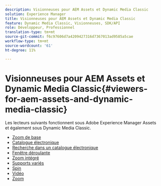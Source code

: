 ```yaml
---
description: Visionneuses pour AEM Assets et Dynamic Media Classic
solution: Experience Manager
title: Visionneuses pour AEM Assets et Dynamic Media Classic
feature: Dynamic Media Classic, Visionneuses, SDK/API
role: Développeur, Professionnel
translation-type: tm+mt
source-git-commit: f6c97606d7a4209427316d7367013ad9585a5cae
workflow-type: tm+mt
source-wordcount: '61'
ht-degree: 11%

---
```



# Visionneuses pour AEM Assets et Dynamic Media Classic{#viewers-for-aem-assets-and-dynamic-media-classic}

Les lecteurs suivants fonctionnent sous Adobe Experience Manager Assets et également sous Dynamic Media Classic.

* [Zoom de base](c-html5-20-basic-zoom-viewer-about/c-html5-20-basic-zoom-viewer-about.md)
* [Catalogue électronique](c-html5-20-ecatalog-viewer-about/c-html5-20-ecatalog-viewer-about.md)
* [Recherche dans un catalogue électronique](c-html5-ecatsearch-viewer-about/c-html5-ecatsearch-viewer-about.md)
* [Fenêtre déroulante](c-html5-flyout-viewer-20-about/c-html5-flyout-viewer-20-about.md)
* [Zoom intégré](c-html5-inlinezoom-viewer-about/c-html5-inlinezoom-viewer-about.md)
* [Supports variés](c-html5-mixedmedia-viewer-about/c-html5-mixedmedia-viewer-about.md)
* [Spin](c-html5-spin-viewer-about/c-html5-spin-viewer-about.md)
* [Vidéo](c-html5-video-reference/c-html5-video-reference.md)
* [Zoom](c-html5-20-zoom-viewer-about/c-html5-20-zoom-viewer-about.md)

<!--Add others. The TOC levels in the viewers TOC doesn't seem quite right RB: FIXED-->
